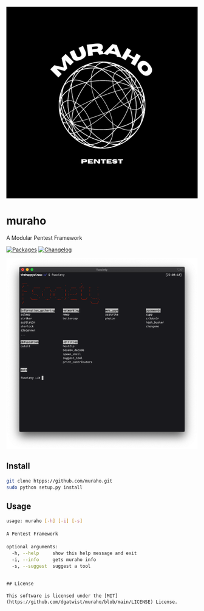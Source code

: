 <p align="center">
  <img src="https://raw.githubusercontent.com/dgatwist/muraho/main/images/muraho.png" width="600px" alt="dgatwist/muraho" />
</p>

# muraho



A Modular Pentest Framework

[![Packages](https://img.shields.io/badge/PACKAGES.md-red?style=flat-square)](https://github.com/dgatwist/muraho/blob/main/PACKAGES.md)
[![Changelog](https://img.shields.io/badge/CHANGELOG.md-red?style=flat-square)](https://github.com/dgatwist/muraho/blob/main/CHANGELOG.md)

<p align="center">
  <img src="https://raw.githubusercontent.com/dgatwist/muraho/main/images/cli.png" width="600px" alt="muraho cli" />
</p>

## Install

```bash
git clone htpps://github.com/muraho.git
sudo python setup.py install
```

## Usage

```bash
usage: muraho [-h] [-i] [-s]

A Pentest Framework

optional arguments:
  -h, --help     show this help message and exit
  -i, --info     gets muraho info
  -s, --suggest  suggest a tool
```



```

## License

This software is licensed under the [MIT](https://github.com/dgatwist/muraho/blob/main/LICENSE) License.


